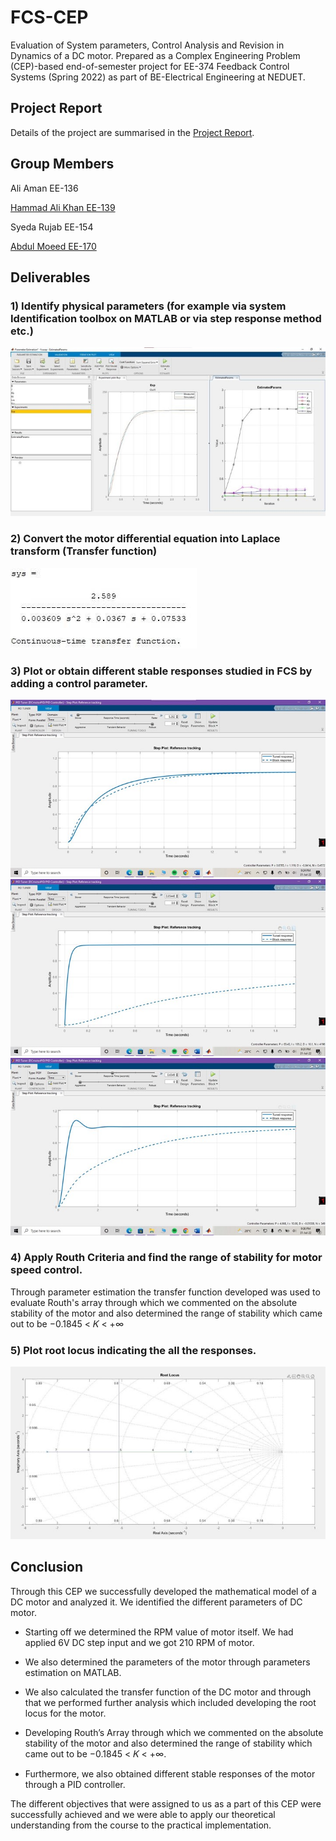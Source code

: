 # FCS-CEP

Evaluation of System parameters, Control Analysis and Revision in Dynamics of a DC motor. Prepared as a Complex Engineering Problem (CEP)-based end-of-semester project for EE-374 Feedback Control Systems (Spring 2022) as part of BE-Electrical Engineering at NEDUET.

## Project Report
Details of the project are summarised in the [Project Report](https://github.com/moeed17/FCS-CEP/blob/main/Feedback%20Control%20System%20CEP%20Report.pdf).

## Group Members
Ali Aman EE-136

[Hammad Ali Khan EE-139](https://github.com/hammaad2002) 

Syeda Rujab EE-154

[Abdul Moeed EE-170](https://github.com/moeed17)

## Deliverables
### 1) Identify physical parameters (for example via system Identification toolbox on MATLAB or via step response method etc.)

![My Image](https://github.com/moeed17/FCS-CEP/blob/main/Pictures/Picture8.jpg)

### 2) Convert the motor differential equation into Laplace transform (Transfer function)

![My Image](https://github.com/moeed17/FCS-CEP/blob/main/Pictures/Picture2.jpg)

### 3) Plot or obtain different stable responses studied in FCS by adding a control parameter.

![My Image](https://github.com/moeed17/FCS-CEP/blob/main/Pictures/Picture4.jpg)
![My Image](https://github.com/moeed17/FCS-CEP/blob/main/Pictures/Picture5.jpg)
![My Image](https://github.com/moeed17/FCS-CEP/blob/main/Pictures/Picture6.jpg)

### 4) Apply Routh Criteria and find the range of stability for motor speed control.

Through parameter estimation the transfer function developed was used to evaluate Routh's array through which we commented on the absolute stability of the motor and also determined the range of stability which came 
out to be −0.1845 < 𝐾 < +∞

### 5) Plot root locus indicating the all the responses.

![My Image](https://github.com/moeed17/FCS-CEP/blob/main/Pictures/Picture7.jpg)

## Conclusion
Through this CEP we successfully developed the mathematical model of a DC motor and analyzed it. We identified the different parameters of DC motor. 

- Starting off we determined the RPM value of motor itself. We had applied 6V DC step input and we got 210 RPM of motor.

- We also determined the parameters of the motor through parameters estimation on MATLAB.

- We also calculated the transfer function of the DC motor and through that we performed further analysis which included developing the root locus for the motor.

- Developing Routh’s Array through which we commented on the absolute stability of the motor and also determined the range of stability which came 
out to be −0.1845 < 𝐾 < +∞.

- Furthermore, we also obtained different stable responses of the motor through a PID controller.

The different objectives that were assigned to us as a part of this CEP were successfully achieved and we were able to apply our theoretical understanding from the course to the practical implementation.
